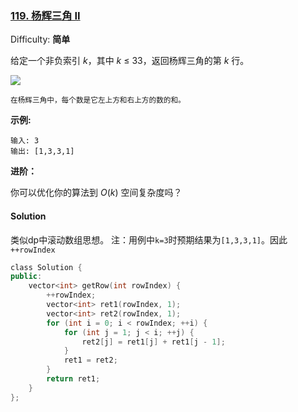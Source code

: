 ### [119\. 杨辉三角 II](https://leetcode-cn.com/problems/pascals-triangle-ii/)

Difficulty: **简单**


给定一个非负索引 _k_，其中 _k_ ≤ 33，返回杨辉三角的第 _k_ 行。

![](https://upload.wikimedia.org/wikipedia/commons/0/0d/PascalTriangleAnimated2.gif)

<small style="display: inline;">在杨辉三角中，每个数是它左上方和右上方的数的和。</small>

**示例:**

```
输入: 3
输出: [1,3,3,1]
```

**进阶：**

你可以优化你的算法到 _O_(_k_) 空间复杂度吗？


#### Solution

类似dp中滚动数组思想。
注：用例中`k=3`时预期结果为`[1,3,3,1]`。因此`++rowIndex`

```cpp
​class Solution {
public:
    vector<int> getRow(int rowIndex) {
        ++rowIndex;
        vector<int> ret1(rowIndex, 1);
        vector<int> ret2(rowIndex, 1);
        for (int i = 0; i < rowIndex; ++i) {
            for (int j = 1; j < i; ++j) {
                ret2[j] = ret1[j] + ret1[j - 1];
            }
            ret1 = ret2;
        }
        return ret1;
    }
};
```